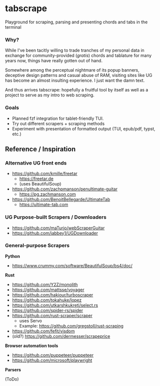 # tabscrape

Playground for scraping, parsing and presenting chords and tabs in the terminal


### Why?
While I've been tacitly willing to trade tranches of my personal data in exchange for community-provided (_gratis_) chords and tablature for many years now, things have really gotten out of hand. 

Somewhere among the perceptual nightmare of its popup banners, deceptive design patterns and casual abuse of RAM, visiting sites like UG has become an almost insulting experience. I just want the damn text. 

And thus arrives tabscrape: hopefully a fruitful tool by itself as well as a project to serve as my intro to web scraping.

### Goals
- Planned fzf integration for tablet-friendly TUI.
- Try out different scrapers + scraping methods
- Experiment with presentation of formatted output (TUI, epub/pdf, typst, etc.)



## Reference / Inspiration

### Alternative UG front ends

- https://github.com/kmille/freetar
  - https://freetar.de
  - (uses BeautifulSoup)
- https://github.com/zachpmanson/penultimate-guitar
  - https://pg.zachmanson.com
- https://github.com/BenoitBellegarde/UltimateTab
  - https://ultimate-tab.com

### UG Purpose-built Scrapers / Downloaders

- https://github.com/maTurjo/webScraperGuitar
- https://github.com/jabbey1/UGDownloader

### General-purpose Scrapers

__Python__
- https://www.crummy.com/software/BeautifulSoup/bs4/doc/


__Rust__
- https://github.com/Y2Z/monolith
- https://github.com/mattsse/voyager
- https://github.com/hakiour/turboscraper
- https://github.com/tokahuke/lopez
- https://github.com/utkarshkukreti/select.rs
- https://github.com/spider-rs/spider
- https://github.com/rust-scraper/scraper
  - uses Servo
  - Example: https://github.com/gregstoll/rust-scraping
- https://github.com/fefit/visdom
- (old?) https://github.com/dermesser/scrapeprice


__Browser automation tools__
  - https://github.com/puppeteer/puppeteer
  - https://github.com/microsoft/playwright


__Parsers__

(ToDo)
